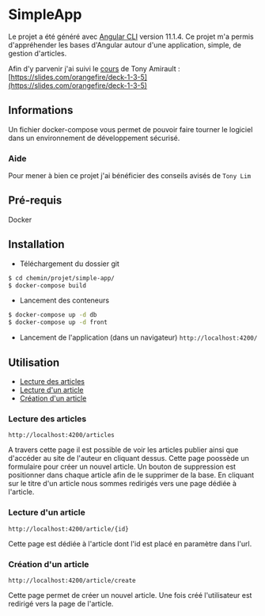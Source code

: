 # SimpleApp

Le projet a été généré avec [Angular CLI](https://github.com/angular/angular-cli) version 11.1.4.
Ce projet m'a permis d'appréhender les bases d'Angular autour d'une application, simple, de gestion d'articles.

Afin d'y parvenir j'ai suivi le [cours](https://slides.com/orangefire/deck-1-3-5) de Tony Amirault : [https://slides.com/orangefire/deck-1-3-5](https://slides.com/orangefire/deck-1-3-5)

## Informations

Un fichier docker-compose vous permet de pouvoir faire tourner le logiciel dans un environnement de développement sécurisé.

### Aide

Pour mener à bien ce projet j'ai bénéficier des conseils avisés de `Tony Lim`

## Pré-requis

Docker

## Installation

* Téléchargement du dossier git
```bash
$ cd chemin/projet/simple-app/
$ docker-compose build
```

* Lancement des conteneurs
```bash
$ docker-compose up -d db
$ docker-compose up -d front
```

* Lancement de l'application (dans un navigateur)
`
http://localhost:4200/
`

## Utilisation

* [Lecture des articles](#lecture-des-articles)
* [Lecture d'un article](#lecture-dun-article)
* [Création d'un article](#création-dun-article)

### Lecture des articles

```
http://localhost:4200/articles
```

A travers cette page il est possible de voir les articles publier ainsi que d'accéder au site de l'auteur en cliquant dessus.
Cette page poossède un formulaire pour créer un nouvel article.
Un bouton de suppression est positionner dans chaque article afin de le supprimer de la base.
En cliquant sur le titre d'un article nous sommes redirigés vers une page dédiée à l'article.

### Lecture d'un article

```
http://localhost:4200/article/{id}
```

Cette page est dédiée à l'article dont l'id est placé en paramètre dans l'url.

### Création d'un article

```
http://localhost:4200/article/create
```

Cette page permet de créer un nouvel article. Une fois créé l'utilisateur est redirigé vers la page de l'article.